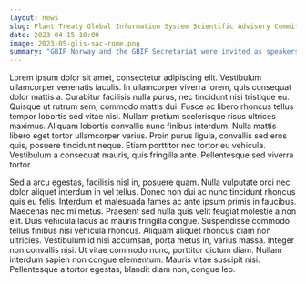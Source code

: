 ```yaml
---
layout: news
slug: Plant Treaty Global Information System Scientific Advisory Committee meeting May 2023
date: 2023-04-15 10:00
image: 2023-05-glis-sac-rome.png
summary: "GBIF Norway and the GBIF Secretariat were invited as speakers at the Plant Treaty (ITPGRFA) fifth meeting of the Scientific Advisory Committee (SAC) of the Global Information System (GLIS) in Rome from 8th to 9th May 2023."
---
```


Lorem ipsum dolor sit amet, consectetur adipiscing elit. Vestibulum ullamcorper venenatis iaculis. In ullamcorper viverra lorem, quis consequat dolor mattis a. Curabitur facilisis nulla purus, nec tincidunt nisi tristique eu. Quisque ut rutrum sem, commodo mattis dui. Fusce ac libero rhoncus tellus tempor lobortis sed vitae nisi. Nullam pretium scelerisque risus ultrices maximus. Aliquam lobortis convallis nunc finibus interdum. Nulla mattis libero eget tortor ullamcorper varius. Proin purus ligula, convallis sed eros quis, posuere tincidunt neque. Etiam porttitor nec tortor eu vehicula. Vestibulum a consequat mauris, quis fringilla ante. Pellentesque sed viverra tortor.

Sed a arcu egestas, facilisis nisl in, posuere quam. Nulla vulputate orci nec dolor aliquet interdum in vel tellus. Donec non dui ac nunc tincidunt rhoncus quis eu felis. Interdum et malesuada fames ac ante ipsum primis in faucibus. Maecenas nec mi metus. Praesent sed nulla quis velit feugiat molestie a non elit. Duis vehicula lacus ac mauris fringilla congue. Suspendisse commodo tellus finibus nisi vehicula rhoncus. Aliquam aliquet rhoncus diam non ultricies. Vestibulum id nisi accumsan, porta metus in, varius massa. Integer non convallis nisi. Ut vitae commodo nunc, porttitor dictum diam. Nullam interdum sapien non congue elementum. Mauris vitae suscipit nisi. Pellentesque a tortor egestas, blandit diam non, congue leo.